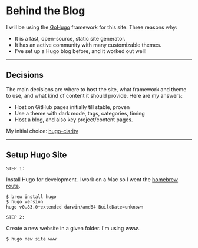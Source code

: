 # Behind the Blog

I will be using the [GoHugo](https://gohugo.io/) framework for this site. Three reasons why:
 * It is a fast, open-source, static site generator.
 * It has an active community with many customizable themes.
 * I've set up a Hugo blog before, and it worked out well!

---

## Decisions

The main decisions are where to host the site, what framework and theme to use, and what kind of content it should provide. Here are my answers:

 * Host on GitHub pages initially till stable, proven
 * Use a theme with dark mode, tags, categories, timing
 * Host a blog, and also key project/content pages.

My initial choice: [hugo-clarity](https://github.com/chipzoller/hugo-clarity#features)

---

## Setup Hugo Site 

`STEP 1:` 

Install Hugo for development. I work on a Mac so I went the [homebrew route](https://gohugo.io/getting-started/quick-start/#step-1-install-hugo).

```
$ brew install hugo
$ hugo version
hugo v0.83.0+extended darwin/amd64 BuildDate=unknown
```

`STEP 2:`

Create a new website in a given folder. I'm using _www_.

```
$ hugo new site www
```
